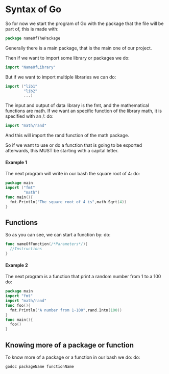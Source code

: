 # Syntax of Go
So for now we start the program of Go with the package that the file will be part of, this is made with:
```Go
package nameOfThePackage
```
Generally there is a main package, that is the main one of our project.

Then if we want to import some library or packages we do:
```Go
import "NameOfLibrary"
```
But if we want to import multiple libraries we can do:
```Go
import ("lib1"
        "lib2"
        ...)
```
The input and output of data library is the fmt, and the mathematical functions are math.
If we want an specific function of the library math, it is specified with an /:
do:
```Go
import "math/rand"
```
And this will import the rand function of the math package.

So if we want to use or do a function that is going to be exported afterwards, this MUST be starting with a capital letter.
#### Example 1
The next program will write in our bash the square root of 4:
do:
```Go
package main
import ("fmt"
        "math")
func main(){
  fmt.Println("The square root of 4 is",math.Sqrt(4))
}
```

## Functions
So as you can see, we can start a function by:
do:
```Go
func nameOfFunction(/*Parameters*/){
  //Instructions
}
```
#### Example 2
The next program is a function that print a random number from 1 to a 100
do:
```Go
package main
import "fmt"
import "math/rand"
func foo(){
  fmt.Println("A number from 1-100",rand.Intn(100))
}
func main(){
  foo()
}
```
## Knowing more of a package or function
To know more of a package or a function in our bash we do:
do:
```bash
godoc packageName functionName
```
